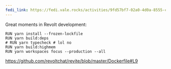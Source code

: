 ```yaml
---
fedi_link: https://fedi.vale.rocks/activities/9fd57bf7-02a0-4d0a-8555-ca023c4c5bf2
---
```


Great moments in Revolt development:

```
RUN yarn install --frozen-lockfile
RUN yarn build:deps
# RUN yarn typecheck # lol no
RUN yarn build:highmem
RUN yarn workspaces focus --production --all
```

<https://github.com/revoltchat/revite/blob/master/Dockerfile#L9>
